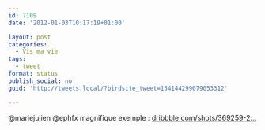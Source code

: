 ```yaml
---
id: 7109
date: '2012-01-03T10:17:19+01:00'

layout: post
categories:
  - Vis ma vie
tags:
  - tweet
format: status
publish_social: no
guid: 'http://tweets.local/?birdsite_tweet=154144299079053312'

---
```


@mariejulien @ephfx magnifique exemple : [dribbble.com/shots/369259-2…](http://dribbble.com/shots/369259-2012)